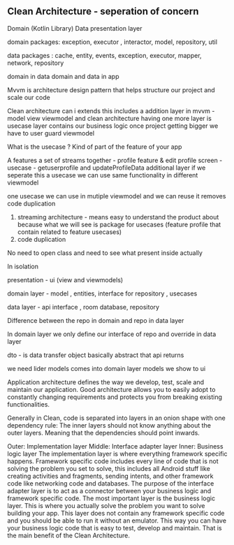 ## Clean Architecture - seperation of concern


Domain (Kotlin Library)
Data 
presentation layer


domain packages: exception, executor , interactor, model, repository, util

data packages : cache, entity, events, exception, executor, mapper, network, repository

domain in data 
domain and data in app 



Mvvm is architecture design pattern that helps structure our project  and scale our code 

Clean architecture can i extends this includes a addition layer in mvvm  - model view viewmodel and clean architecture having one more layer is usecase layer contains
our business logic once project getting bigger we have to user guard viewmodel 


What is the usecase ? 
Kind of part of the feature of your app 

A features a set of streams together - profile feature & edit profile screen - usecase - getuserprofile and updateProfileData additional layer if we seperate 
this a usecase we can use same functionality in different viewmodel


one usecase we can use in mutiple viewmodel and we can reuse it removes code duplication

1. streaming architecture - means easy to understand the product about because what we will see is package for usecases (feature profile that contain related to feature usecases)
2. code duplication 

No need to open class and need to see what present inside actually 


In isolation 

presentation - ui (view and viewmodels)

domain layer - model , entities, interface for repository , usecases 

data layer - api interface , room database, repository 



Difference between the repo in domain and repo in data layer 

In domain layer we only define our interface of repo and override in data layer 

dto - is data transfer object basically abstract that api returns 

we need lider models comes into domain layer models we show to ui 



Application architecture defines the way we develop, test, scale and maintain our application. Good architecture allows you to easily adopt to constantly changing requirements and protects you from breaking existing functionalities. 

Generally in Clean, code is separated into layers in an onion shape with one dependency rule: The inner layers should not know anything about the outer layers. Meaning that the dependencies should point inwards.



Outer: Implementation layer
Middle: Interface adapter layer
Inner: Business logic layer
The implementation layer is where everything framework specific happens. Framework specific code includes every line of code that is not solving the problem you set to solve, this includes all Android stuff like creating activities and fragments, sending intents, and other framework code like networking code and databases.
The purpose of the interface adapter layer is to act as a connector between your business logic and framework specific code.
The most important layer is the business logic layer. This is where you actually solve the problem you want to solve building your app. This layer does not contain any framework specific code and you should be able to run it without an emulator. This way you can have your business logic code that is easy to test, develop and maintain. That is the main benefit of the Clean Architecture.
